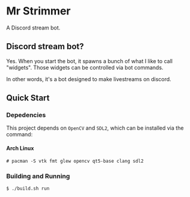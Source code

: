 # Mr Strimmer

A Discord stream bot.

## Discord stream bot?

Yes. When you start the bot, it spawns a bunch of what I like to call "widgets". Those widgets can be controlled via bot commands.

In other words, it's a bot designed to make livestreams on discord.

## Quick Start

### Depedencies

This project depends on `OpenCV` and `SDL2`, which can be installed via the command:

#### Arch Linux
```console
# pacman -S vtk fmt glew opencv qt5-base clang sdl2
```

### Building and Running

```console
$ ./build.sh run
```

